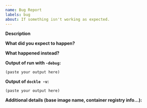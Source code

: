 ```yaml
---
name: Bug Report
labels: bug
about: If something isn't working as expected.
---
```


**Description**

<!--
Briefly describe the problem you are having in a few paragraphs.
-->

**What did you expect to happen?**


**What happened instead?**


**Output of run with `-debug`:**

```
(paste your output here)
```

**Output of `dockle -v`:**

```
(paste your output here)
```

**Additional details (base image name, container registry info...):**
